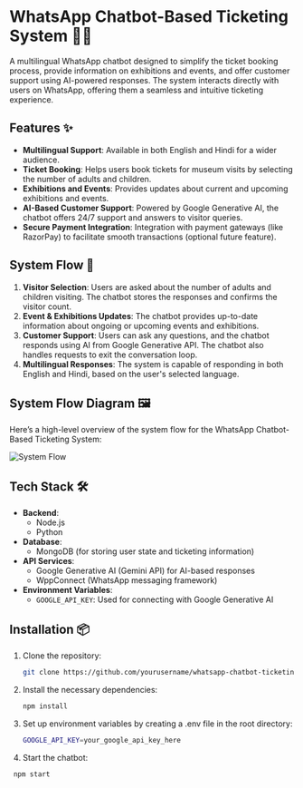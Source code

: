 # WhatsApp Chatbot-Based Ticketing System 🎫🤖

A multilingual WhatsApp chatbot designed to simplify the ticket booking process, provide information on exhibitions and events, and offer customer support using AI-powered responses. The system interacts directly with users on WhatsApp, offering them a seamless and intuitive ticketing experience.

## Features ✨

- **Multilingual Support**: Available in both English and Hindi for a wider audience.
- **Ticket Booking**: Helps users book tickets for museum visits by selecting the number of adults and children.
- **Exhibitions and Events**: Provides updates about current and upcoming exhibitions and events.
- **AI-Based Customer Support**: Powered by Google Generative AI, the chatbot offers 24/7 support and answers to visitor queries.
- **Secure Payment Integration**: Integration with payment gateways (like RazorPay) to facilitate smooth transactions (optional future feature).

## System Flow 🚀

1. **Visitor Selection**: Users are asked about the number of adults and children visiting. The chatbot stores the responses and confirms the visitor count.
2. **Event & Exhibitions Updates**: The chatbot provides up-to-date information about ongoing or upcoming events and exhibitions.
3. **Customer Support**: Users can ask any questions, and the chatbot responds using AI from Google Generative API. The chatbot also handles requests to exit the conversation loop.
4. **Multilingual Responses**: The system is capable of responding in both English and Hindi, based on the user's selected language.

## System Flow Diagram 🖼️

Here’s a high-level overview of the system flow for the WhatsApp Chatbot-Based Ticketing System:

![System Flow](https://github.com/yourusername/whatsapp-chatbot-ticketing-system/raw/master/images/system_flow.png)

## Tech Stack 🛠️

- **Backend**: 
  - Node.js
  - Python
- **Database**:
  - MongoDB (for storing user state and ticketing information)
- **API Services**: 
  - Google Generative AI (Gemini API) for AI-based responses
  - WppConnect (WhatsApp messaging framework)
- **Environment Variables**: 
  - `GOOGLE_API_KEY`: Used for connecting with Google Generative AI

## Installation 📦

1. Clone the repository:
   ```bash
   git clone https://github.com/yourusername/whatsapp-chatbot-ticketing-system.git
2. Install the necessary dependencies:
   ```bash
   npm install
3. Set up environment variables by creating a .env file in the root directory:
     ```bash
   GOOGLE_API_KEY=your_google_api_key_here
4. Start the chatbot:
  ```bash
   npm start


